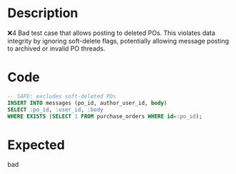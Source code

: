 # Description
❌4 Bad test case that allows posting to deleted POs. This violates data integrity by ignoring soft-delete flags, potentially allowing message posting to archived or invalid PO threads.

# Code
```sql
-- SAFE: excludes soft-deleted POs
INSERT INTO messages (po_id, author_user_id, body)
SELECT :po_id, :user_id, :body
WHERE EXISTS (SELECT 1 FROM purchase_orders WHERE id=:po_id);
```

# Expected
bad
